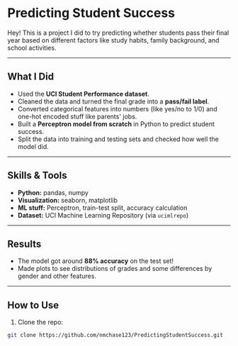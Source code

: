 # Predicting Student Success

Hey! This is a project I did to try predicting whether students pass their final year based on different factors like study habits, family background, and school activities.  

---

## What I Did

- Used the **UCI Student Performance dataset**.  
- Cleaned the data and turned the final grade into a **pass/fail label**.  
- Converted categorical features into numbers (like yes/no to 1/0) and one-hot encoded stuff like parents' jobs.  
- Built a **Perceptron model from scratch** in Python to predict student success.  
- Split the data into training and testing sets and checked how well the model did.  

---

## Skills & Tools

- **Python:** pandas, numpy  
- **Visualization:** seaborn, matplotlib  
- **ML stuff:** Perceptron, train-test split, accuracy calculation  
- **Dataset:** UCI Machine Learning Repository (via `ucimlrepo`)  

---

## Results

- The model got around **88% accuracy** on the test set!  
- Made plots to see distributions of grades and some differences by gender and other features.  

---

## How to Use

1. Clone the repo:  
```bash
git clone https://github.com/nmchase123/PredictingStudentSuccess.git
